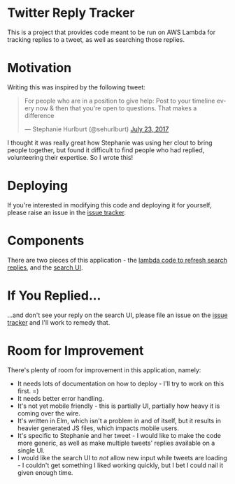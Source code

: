 # Twitter Reply Tracker

This is a project that provides code meant to be run on AWS Lambda for tracking replies to a tweet, as well as searching those replies.

# Motivation

Writing this was inspired by the following tweet:

<blockquote class="twitter-tweet" data-conversation="none" data-lang="en"><p lang="en" dir="ltr">For people who are in a position to give help: Post to your timeline every now &amp; then that you&#39;re open to questions. That makes a difference</p>&mdash; Stephanie Hurlburt (@sehurlburt) <a href="https://twitter.com/sehurlburt/status/889004724669661184">July 23, 2017</a></blockquote>

I thought it was really great how Stephanie was using her clout to bring people together, but found it difficult to find people who had replied, volunteering their expertise.  So I wrote this!

# Deploying

If you're interested in modifying this code and deploying it for yourself, please raise an issue in the [issue tracker](https://github.com/hoelzro/twitter-reply-tracker/issues).

# Components

There are two pieces of this application - the [lambda code to refresh search replies](https://github.com/hoelzro/twitter-reply-tracker/tree/master/lambda-search-function), and the [search UI](https://github.com/hoelzro/twitter-reply-tracker/tree/master/search-ui).

# If You Replied...

...and don't see your reply on the search UI, please file an issue on the [issue tracker](https://github.com/hoelzro/twitter-reply-tracker/issues) and I'll work to remedy that.

# Room for Improvement

There's plenty of room for improvement in this application, namely:

  * It needs lots of documentation on how to deploy - I'll try to work on this first. =)
  * It needs better error handling.
  * It's not yet mobile friendly - this is partially UI, partially how heavy it is coming over the wire.
  * It's written in Elm, which isn't a problem in and of itself, but it results in heavier generated JS files, which impacts mobile users.
  * It's specific to Stephanie and her tweet - I would like to make the code more generic, as well as make multiple tweets' replies available on a single UI.
  * I would like the search UI to *not* allow new input while tweets are loading - I couldn't get something I liked working quickly, but I bet I could nail it given enough time.
